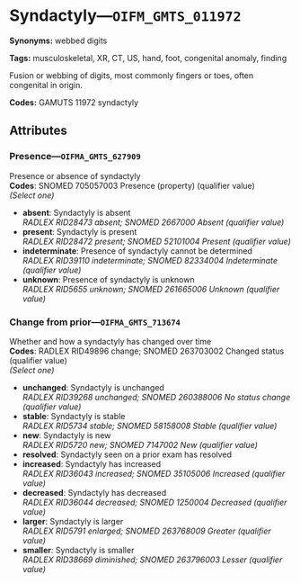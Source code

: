 # Syndactyly—`OIFM_GMTS_011972`

**Synonyms:** webbed digits

**Tags:** musculoskeletal, XR, CT, US, hand, foot, congenital anomaly, finding

Fusion or webbing of digits, most commonly fingers or toes, often congenital in origin.

**Codes:** GAMUTS 11972 syndactyly

## Attributes

### Presence—`OIFMA_GMTS_627909`

Presence or absence of syndactyly  
**Codes**: SNOMED 705057003 Presence (property) (qualifier value)  
*(Select one)*

- **absent**: Syndactyly is absent  
_RADLEX RID28473 absent; SNOMED 2667000 Absent (qualifier value)_
- **present**: Syndactyly is present  
_RADLEX RID28472 present; SNOMED 52101004 Present (qualifier value)_
- **indeterminate**: Presence of syndactyly cannot be determined  
_RADLEX RID39110 indeterminate; SNOMED 82334004 Indeterminate (qualifier value)_
- **unknown**: Presence of syndactyly is unknown  
_RADLEX RID5655 unknown; SNOMED 261665006 Unknown (qualifier value)_

### Change from prior—`OIFMA_GMTS_713674`

Whether and how a syndactyly has changed over time  
**Codes**: RADLEX RID49896 change; SNOMED 263703002 Changed status (qualifier value)  
*(Select one)*

- **unchanged**: Syndactyly is unchanged  
_RADLEX RID39268 unchanged; SNOMED 260388006 No status change (qualifier value)_
- **stable**: Syndactyly is stable  
_RADLEX RID5734 stable; SNOMED 58158008 Stable (qualifier value)_
- **new**: Syndactyly is new  
_RADLEX RID5720 new; SNOMED 7147002 New (qualifier value)_
- **resolved**: Syndactyly seen on a prior exam has resolved  
- **increased**: Syndactyly has increased  
_RADLEX RID36043 increased; SNOMED 35105006 Increased (qualifier value)_
- **decreased**: Syndactyly has decreased  
_RADLEX RID36044 decreased; SNOMED 1250004 Decreased (qualifier value)_
- **larger**: Syndactyly is larger  
_RADLEX RID5791 enlarged; SNOMED 263768009 Greater (qualifier value)_
- **smaller**: Syndactyly is smaller  
_RADLEX RID38669 diminished; SNOMED 263796003 Lesser (qualifier value)_